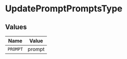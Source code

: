 # UpdatePromptPromptsType


## Values

| Name     | Value    |
| -------- | -------- |
| `PROMPT` | prompt   |